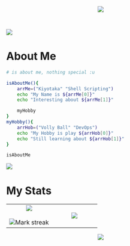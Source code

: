 <div align='center'>
  <img src=https/i.pinimg.com/originals/2d/79/a2/2d79a22c6a7902c41866fe4badebe98e.gif>
</div>

&nbsp;

<img src="https://user-images.githubusercontent.com/73097560/115834477-dbab4500-a447-11eb-908a-139a6edaec5c.gif"></p>


# About Me
```bash
# is about me, nothing special :u

isAboutMe(){
    arrMe=("Kiyotaka" "Shell Scripting")
    echo "My Name is ${arrMe[0]}"
    echo "Interesting about ${arrMe[1]}"

    myHobby
}
myHobby(){
    arrHob=("Volly Ball" "DevOps")
    echo "My Hobby is play ${arrHob[0]}"
    echo "Still learning about ${arrHob[1]}"
}

isAboutMe
```

<img src="https://user-images.githubusercontent.com/73097560/115834477-dbab4500-a447-11eb-908a-139a6edaec5c.gif"></p>


# My Stats


<table border="0" align="center">
<tr border="0">
<td width="50%" align="center">
  
  <img  align="center"  src="https://github-readme-stats.vercel.app/api?username=ItsArul&theme=tokyonight&show_icons=true&count_private=true" />
  <br></br>
  <img  title="🔥 Get streak stats for your profile at git.io/streak-stats" alt="Mark streak" src="https://github-readme-streak-stats.herokuapp.com/?user=ItsArul&theme=tokyonight&hide_border=true" />


  
</td>

<td width="50%" align="center">

  <img  align="center"  src="https://github-readme-stats.anuraghazra1.vercel.app/api/top-langs/?username=ItsArul&theme=tokyonight&hide_border=true&no-bg=true&no-frame=true&langs_count=10"/>
  
  </td>
</tr>
</table>


<p  align="center">
<img src="https://user-images.githubusercontent.com/73097560/115834477-dbab4500-a447-11eb-908a-139a6edaec5c.gif"></p>

